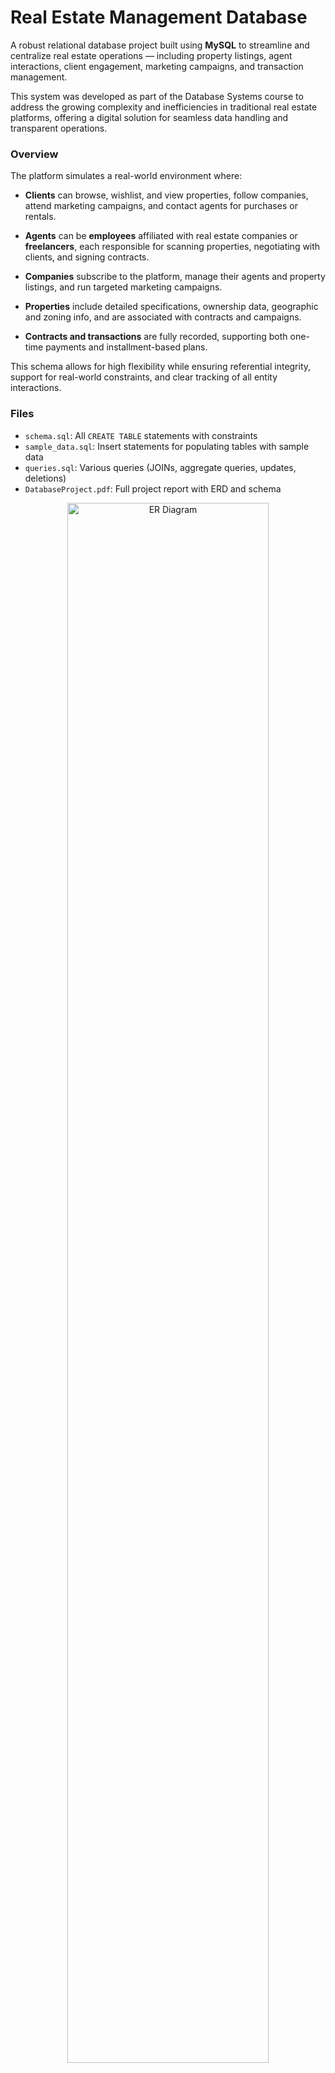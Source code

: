# Real Estate Management Database

A robust relational database project built using **MySQL** to streamline and centralize real estate operations — including property listings, agent interactions, client engagement, marketing campaigns, and transaction management.

This system was developed as part of the Database Systems course to address the growing complexity and inefficiencies in traditional real estate platforms, offering a digital solution for seamless data handling and transparent operations.

### Overview
The platform simulates a real-world environment where:

- **Clients** can browse, wishlist, and view properties, follow companies, attend marketing campaigns, and contact agents for purchases or rentals.

- **Agents** can be **employees** affiliated with real estate companies or **freelancers**, each responsible for scanning properties, negotiating with clients, and signing contracts.

- **Companies** subscribe to the platform, manage their agents and property listings, and run targeted marketing campaigns.

- **Properties** include detailed specifications, ownership data, geographic and zoning info, and are associated with contracts and campaigns.
  
- **Contracts and transactions** are fully recorded, supporting both one-time payments and installment-based plans.

This schema allows for high flexibility while ensuring referential integrity, support for real-world constraints, and clear tracking of all entity interactions.

### Files
- `schema.sql`: All `CREATE TABLE` statements with constraints
- `sample_data.sql`: Insert statements for populating tables with sample data
- `queries.sql`: Various queries (JOINs, aggregate queries, updates, deletions)
- `DatabaseProject.pdf`: Full project report with ERD and schema

<p align="center">
<img src="https://github.com/user-attachments/assets/876b6d1c-ac93-40b2-8a8d-5d7c71de5ecd" alt="ER Diagram" width=80%>
</p>

### Schema & ER Diagram
Built entirely using **relational modeling** with use of:
  - **Primary & Foreign keys**
  - **Cascade deletions**
  - **Check constraints**
- Many-to-many relationships handled through join tables (e.g. `ATTENDS`, `PARTICIPATES`, `INCLUDES`)
- Full normalization to reduce redundancy

<p align="center">
<img src="https://github.com/user-attachments/assets/e734e12b-3aff-4ce9-a5fa-8d3aa33a4f9a" alt="Schema" width=83%>
</p>
